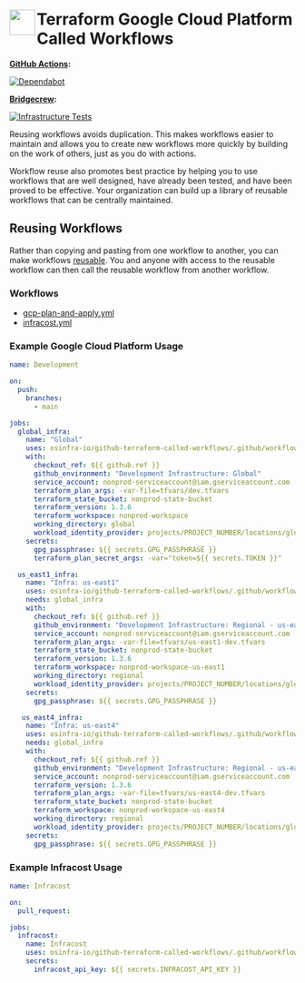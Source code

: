 # <img align="left" width="45" height="45" src="https://user-images.githubusercontent.com/1610100/201473670-e0e6bdeb-742f-4be1-a47a-3506309620a3.png"> Terraform Google Cloud Platform Called Workflows

**[GitHub Actions](https://github.com/osinfra-io/github-terraform-gcp-called-workflows/actions):**

[![Dependabot](https://github.com/osinfra-io/github-terraform-gcp-called-workflows/actions/workflows/local-dependabot.yml/badge.svg)](https://github.com/osinfra-io/github-terraform-gcp-called-workflows/actions/workflows/local-dependabot.yml)

**[Bridgecrew](https://www.bridgecrew.cloud/projects?types=Passed&repository=osinfra-io%2Fgithub-terraform-gcp-called-workflows&branch=main):**

[![Infrastructure Tests](https://www.bridgecrew.cloud/badges/github/osinfra-io/github-terraform-gcp-called-workflows/general)](https://www.bridgecrew.cloud/link/badge?vcs=github&fullRepo=osinfra-io%2Fgithub-terraform-gcp-called-workflows&benchmark=INFRASTRUCTURE+SECURITY)

Reusing workflows avoids duplication. This makes workflows easier to maintain and allows you to create new workflows
more quickly by building on the work of others, just as you do with actions.

Workflow reuse also promotes best practice by helping you to use workflows that are well designed, have already been
tested, and have been proved to be effective. Your organization can build up a library of reusable workflows that can
be centrally maintained.

## Reusing Workflows

Rather than copying and pasting from one workflow to another, you can make workflows [reusable](https://docs.github.com/en/actions/learn-github-actions/reusing-workflows). You and anyone with access to the reusable workflow can then call the reusable workflow from another workflow.

### Workflows

- [gcp-plan-and-apply.yml](.github/workflows/gcp-plan-and-apply.yml)
- [infracost.yml](.github/workflows/infracost.yml)

### Example Google Cloud Platform Usage

```yaml
name: Development

on:
  push:
    branches:
      - main

jobs:
  global_infra:
    name: "Global"
    uses: osinfra-io/github-terraform-called-workflows/.github/workflows/gcp-plan-and-apply-called.yml@v0.0.0
    with:
      checkout_ref: ${{ github.ref }}
      github_environment: "Development Infrastructure: Global"
      service_account: nonprod-serviceaccount@iam.gserviceaccount.com
      terraform_plan_args: -var-file=tfvars/dev.tfvars
      terraform_state_bucket: nonprod-state-bucket
      terraform_version: 1.3.6
      terraform_workspace: nonprod-workspace
      working_directory: global
      workload_identity_provider: projects/PROJECT_NUMBER/locations/global/workloadIdentityPools/github-actions/providers/github-actions-oidc
    secrets:
      gpg_passphrase: ${{ secrets.GPG_PASSPHRASE }}
      terraform_plan_secret_args: -var="token=${{ secrets.TOKEN }}"

  us_east1_infra:
    name: "Infra: us-east1"
    uses: osinfra-io/github-terraform-called-workflows/.github/workflows/gcp-plan-and-apply-called.yml@v0.0.0
    needs: global_infra
    with:
      checkout_ref: ${{ github.ref }}
      github_environment: "Development Infrastructure: Regional - us-east1"
      service_account: nonprod-serviceaccount@iam.gserviceaccount.com
      terraform_plan_args: -var-file=tfvars/us-east1-dev.tfvars
      terraform_state_bucket: nonprod-state-bucket
      terraform_version: 1.3.6
      terraform_workspace: nonprod-workspace-us-east1
      working_directory: regional
      workload_identity_provider: projects/PROJECT_NUMBER/locations/global/workloadIdentityPools/github-actions/providers/github-actions-oidc
    secrets:
      gpg_passphrase: ${{ secrets.GPG_PASSPHRASE }}

   us_east4_infra:
    name: "Infra: us-east4"
    uses: osinfra-io/github-terraform-called-workflows/.github/workflows/gcp-plan-and-apply-called.yml@v0.0.0
    needs: global_infra
    with:
      checkout_ref: ${{ github.ref }}
      github_environment: "Development Infrastructure: Regional - us-east4"
      service_account: nonprod-serviceaccount@iam.gserviceaccount.com
      terraform_version: 1.3.6
      terraform_plan_args: -var-file=tfvars/us-east4-dev.tfvars
      terraform_state_bucket: nonprod-state-bucket
      terraform_workspace: nonprod-workspace-us-east4
      working_directory: regional
      workload_identity_provider: projects/PROJECT_NUMBER/locations/global/workloadIdentityPools/github-actions/providers/github-actions-oidc
    secrets:
      gpg_passphrase: ${{ secrets.GPG_PASSPHRASE }}
```

### Example Infracost Usage

```yaml
name: Infracost

on:
  pull_request:

jobs:
  infracost:
    name: Infracost
    uses: osinfra-io/github-terraform-called-workflows/.github/workflows/infracost.yml@v0.0.0
    secrets:
      infracost_api_key: ${{ secrets.INFRACOST_API_KEY }}
```
